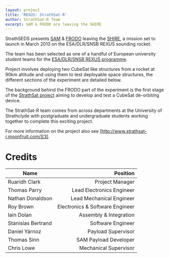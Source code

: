 ```yaml
---
layout: project
title: 'REXUS: StrathSat-R'
author: StrathSat-R Team
excerpt: SAM & FRODO are leaving the SHIRE
---
```


StrathSEDS presents [SAM][sa] & [FRODO][fr] leaving the [SHIRE][sh], a mission set to launch in March 2013 on the ESA/DLR/SNSB REXUS sounding rocket.

The team has been selected as one of a handful of European university student teams for the [ESA/DLR/SNSB REXUS programme][1].

Project involves deploying two CubeSat like structures from a rocket at 90km altitude and using them to test deployable space structures, the different sections of the experiment are detailed below.

The background behind the FRODO part of the experiment is the first stage of the [StrathSat project][2] aiming to develop and test a CubeSat de-orbiting device.

The StrathSat-R team comes from across departments at the University of Strathclyde with postgraduate and undergraduate students working together to complete this exciting project.

For more information on the project also see [http://www.strathsat-r.moonfruit.com/][3].

# Credits

Name | Position
---- | -------:
Ruaridh Clark | Project Manager
Thomas Parry | Lead Electronics Engineer
Nathan Donaldson | Lead Mechanical Engineer
Roy Brown | Electronics & Software Engineer
Iain Dolan | Assembly & Integration
Stanislas Bertrand | Software Engineer
Daniel Y&#225;rnoz | Payload Supervisor
Thomas Sinn | SAM Payload Developer
Chris Lowe | Mechanical Supervisor

[1]: http://www.rexusbexus.net/index.php?option=com_content&view=article&id=76&Itemid=54
[2]: https://www.strath.ac.uk/strathseds/microsatellites/strathsat/
[3]: http://www.strathsat-r.moonfruit.com/
[sa]: {{site.projecturl}}REXUS/SAM/
[fr]: {{site.projecturl}}REXUS/FRODO/
[sh]: {{site.projecturl}}REXUS/SHIRE/